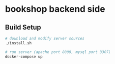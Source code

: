 # bookshop backend side

## Build Setup

``` bash
# download and modify server sources
./install.sh

# run server (apache port 8008, mysql port 3307)
docker-compose up
```


